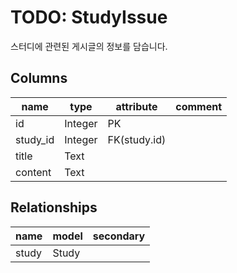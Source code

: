 # TODO: StudyIssue

스터디에 관련된 게시글의 정보를 담습니다.

## Columns

| name     | type    | attribute    | comment |
| -------- | ------- | ------------ | ------- |
| id       | Integer | PK           |         |
| study_id | Integer | FK(study.id) |         |
| title    | Text    |              |         |
| content  | Text    |              |         |

## Relationships

| name  | model | secondary |
| ----- | ----- | --------- |
| study | Study |           |

